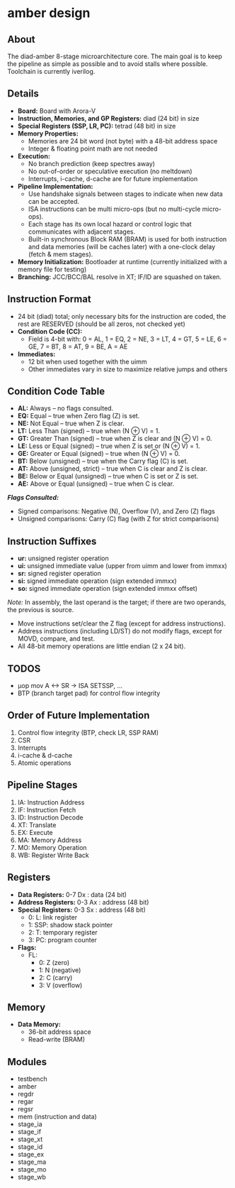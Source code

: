 # amber design

## About

The diad-amber 8-stage microarchitecture core.
The main goal is to keep the pipeline as simple as possible and to avoid stalls where possible.  
Toolchain is currently iverilog.

## Details

- **Board:** Board with Arora-V
- **Instruction, Memories, and GP Registers:** diad (24 bit) in size
- **Special Registers (SSP, LR, PC):** tetrad (48 bit) in size
- **Memory Properties:**
  - Memories are 24 bit word (not byte) with a 48-bit address space
  - Integer & floating point math are not needed
- **Execution:**
  - No branch prediction (keep spectres away)
  - No out-of-order or speculative execution (no meltdown)
  - Interrupts, i-cache, d-cache are for future implementation
- **Pipeline Implementation:**
  - Use handshake signals between stages to indicate when new data can be accepted.
  - ISA instructions can be multi micro-ops (but no multi-cycle micro-ops).
  - Each stage has its own local hazard or control logic that communicates with adjacent stages.
  - Built-in synchronous Block RAM (BRAM) is used for both instruction and data memories (will be caches later) with a one-clock delay (fetch & mem stages).
- **Memory Initialization:** Bootloader at runtime (currently initialized with a memory file for testing)
- **Branching:** JCC/BCC/BAL resolve in XT; IF/ID are squashed on taken.

## Instruction Format

- 24 bit (diad) total; only necessary bits for the instruction are coded, the rest are RESERVED (should be all zeros, not checked yet)
- **Condition Code (CC):**
  - Field is 4-bit with: 0 = AL, 1 = EQ, 2 = NE, 3 = LT, 4 = GT, 5 = LE, 6 = GE, 7 = BT, 8 = AT, 9 = BE, A = AE
- **Immediates:**
  - 12 bit when used together with the uimm
  - Other immediates vary in size to maximize relative jumps and others

## Condition Code Table

- **AL:** Always – no flags consulted.
- **EQ:** Equal – true when Zero flag (Z) is set.
- **NE:** Not Equal – true when Z is clear.
- **LT:** Less Than (signed) – true when (N ⊕ V) = 1.
- **GT:** Greater Than (signed) – true when Z is clear and (N ⊕ V) = 0.
- **LE:** Less or Equal (signed) – true when Z is set or (N ⊕ V) = 1.
- **GE:** Greater or Equal (signed) – true when (N ⊕ V) = 0.
- **BT:** Below (unsigned) – true when the Carry flag (C) is set.
- **AT:** Above (unsigned, strict) – true when C is clear and Z is clear.
- **BE:** Below or Equal (unsigned) – true when C is set or Z is set.
- **AE:** Above or Equal (unsigned) – true when C is clear.

_**Flags Consulted:**_  

- Signed comparisons: Negative (N), Overflow (V), and Zero (Z) flags  
- Unsigned comparisons: Carry (C) flag (with Z for strict comparisons)

## Instruction Suffixes

- **ur:** unsigned register operation
- **ui:** unsigned immediate value (upper from uimm and lower from immxx)
- **sr:** signed register operation
- **si:** signed immediate operation (sign extended immxx)
- **so:** signed immediate operation (sign extended immxx offset)

_*Note:*_ In assembly, the last operand is the target; if there are two operands, the previous is source.

- Move instructions set/clear the Z flag (except for address instructions).
- Address instructions (including LD/ST) do not modify flags, except for MOVD, compare, and test.
- All 48-bit memory operations are little endian (2 x 24 bit).

## TODOS

- µop mov A <-> SR → ISA SETSSP, ...
- BTP (branch target pad) for control flow integrity

## Order of Future Implementation

1. Control flow integrity (BTP, check LR, SSP RAM)
2. CSR
3. Interrupts
4. i-cache & d-cache
5. Atomic operations

## Pipeline Stages

1. IA: Instruction Address
2. IF: Instruction Fetch
3. ID: Instruction Decode
4. XT: Translate
5. EX: Execute
6. MA: Memory Address
7. MO: Memory Operation
8. WB: Register Write Back

## Registers

- **Data Registers:** 0-7 Dx : data (24 bit)
- **Address Registers:** 0-3 Ax : address (48 bit)
- **Special Registers:** 0-3 Sx : address (48 bit)
  - 0: L: link register
  - 1: SSP: shadow stack pointer
  - 2: T: temporary register
  - 3: PC: program counter
- **Flags:**
  - FL:
    - 0: Z (zero)
    - 1: N (negative)
    - 2: C (carry)
    - 3: V (overflow)

## Memory

- **Data Memory:**  
  - 36-bit address space
  - Read-write (BRAM)

## Modules

- testbench
- amber
- regdr
- regar
- regsr
- mem (instruction and data)
- stage_ia
- stage_if
- stage_xt
- stage_id
- stage_ex
- stage_ma
- stage_mo
- stage_wb
